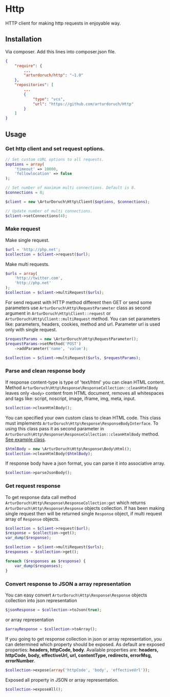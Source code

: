 # Http

HTTP client for making http requests in enjoyable way.

## Installation
Via composer. Add this lines into composer.json file.
```json
{
    "require": {
        ...
        "arturdoruch/http": "~1.0"
    },
    "repositories": [
        ...
        {
            "type": "vcs",
            "url": "https://github.com/arturdoruch/Http"
        }
    ]
}
```

## Usage

### Get http client and set request options.
```php
// Set custom cURL options to all requests.
$options = array(
    'timeout' => 10000,
    'followlocation' => false
);

// Set number of maximum multi connections. Default is 8.
$connections = 8;

$client = new \ArturDoruch\Http\Client($options, $connections);

// Update number of multi connections. 
$client->setConnections(4);
```

### Make request
Make single request.
```php
$url = 'http://php.net';
$collection = $client->request($url);
```
Make multi requests.
```php
$urls = array(
    'http://twitter.com',
    'http://php.net'
);
$collection = $client->multiRequest($urls);
```

For send request with HTTP method different then GET or send some parameters 
use ```ArturDoruch\Http\RequestParameter``` class as second argument in 
```ArturDoruch\Http\Client::request``` or ```ArturDoruch\Http\Client::multiRequest``` method.
You can set parameters like: parameters, headers, cookies, method and url.
Parameter url is used only with single request.
```php
$requestParams = new \ArturDoruch\Http\RequestParameter();
$requestParams->setMethod('POST')
    ->addParameter('name', 'value');

$collection = $client->multiRequest($urls, $requestParams);
```

### Parse and clean response body

If response content-type is type of 'text/html' you can clean HTML content.    
Method ```ArturDoruch\Http\Response\ResponseCollection::cleanHtmlBody``` leaves only ```<body>``` content from HTML document,
removes all whitespaces and tags like: script, noscript, image, iframe, img, meta, input. 
```php
$collection->cleanHtmlBody();
```

You can specified your own custom class to clean HTML code.
This class must implements ```ArturDoruch\Http\Response\ResponseBodyInterface```.
To using this class pass it as second parameter in ```ArturDoruch\Http\Response\ResponseCollection::cleanHtmlBody``` method.
[See example class](Response/Body/Html.php).
```php
$htmlBody = new \ArturDoruch\Http\Response\Body\Html();
$collection->cleanHtmlBody($htmlBody);
```

If response body have a json format, you can parse it into associative array.
```php
$collection->parseJsonBody();
```

### Get request response
To get response data call method ```ArturDoruch\Http\Response\ResponseCollection:get```
which returns ```ArturDoruch\Http\Response\Response``` objects collection.
If has been making single request then will be returned single ```Response``` object, 
if multi request array of ```Response``` objects.
```php
$collection = $client->request($url);
$response = $collection->get();
var_dump($response);

$collection = $client->multiRequest($urls);
$responses = $collection->get();

foreach ($responses as $response) {
    var_dump($responses);
}
```

### Convert response to JSON a array representation
You can easy convert ```ArturDoruch\Http\Response\Response``` objects collection
into json representation
```php
$jsonResponse = $collection->toJson(true);
```
or array representation 
```php
$arrayResponse = $collection->toArray();
```

If you going to get response collection in json or array representation, you can
determined which property should be exposed.
As default are exposed properties:
<b>headers, httpCode, body</b>.
Available properties are: 
<b>headers, httpCode, body, effectiveUrl, url, contentType, redirects, errorMsg, errorNumber</b>.

```php
$collection->expose(array('httpCode', 'body', 'effectiveUrl'));
```

Exposed all property in JSON or array representation.
```php
$collection->exposeAll();
```
